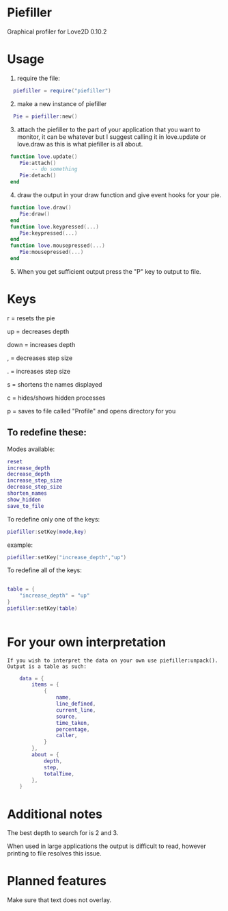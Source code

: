# Piefiller
Graphical profiler for Love2D 0.10.2
# Usage
1) require the file:
```lua
  piefiller = require("piefiller")
```
2) make a new instance of piefiller
```lua
  Pie = piefiller:new()
```
3) attach the piefiller to the part of your application that you want to monitor, it can be whatever but I suggest calling it in love.update or love.draw as this is what piefiller is all about.

```lua
 function love.update()
	Pie:attach()
		-- do something
	Pie:detach()
 end
```
4) draw the output in your draw function and give event hooks for your pie.
```lua
 function love.draw()
	Pie:draw()
 end
 function love.keypressed(...)
 	Pie:keypressed(...)
 end
 function love.mousepressed(...)
 	Pie:mousepressed(...)
 end
```
5) When you get sufficient output press the "P" key to output to file.
# Keys
r 	= resets the pie 

up 	= decreases depth 

down 	= increases depth 

, 	= decreases step size 

.	= increases step size 

s	= shortens the names displayed

c	= hides/shows hidden processes

p	= saves to file called "Profile" and opens directory for you
## To redefine these:
Modes available:
```lua
reset
increase_depth
decrease_depth
increase_step_size
decrease_step_size
shorten_names
show_hidden
save_to_file
```
To redefine only one of the keys:

```lua
piefiller:setKey(mode,key)
```

example:

```lua
piefiller:setKey("increase_depth","up")
```
To redefine all of the keys:
```lua
	
table = {
	"increase_depth" = "up"
}
piefiller:setKey(table)
	
```
# For your own interpretation 
	If you wish to interpret the data on your own use piefiller:unpack().
	Output is a table as such:
	
```lua
	data = {
		items = { 
			{ 
				name,
				line_defined, 
				current_line,
				source,
				time_taken, 
				percentage,
				caller,
			}
		}, 
		about = {
			depth,
			step, 
			totalTime,
		}, 
	} 
```
	
# Additional notes
The best depth to search for is 2 and 3.

When used in large applications the output is difficult to read, however printing to file resolves this issue.
# Planned features
Make sure that text does not overlay.
